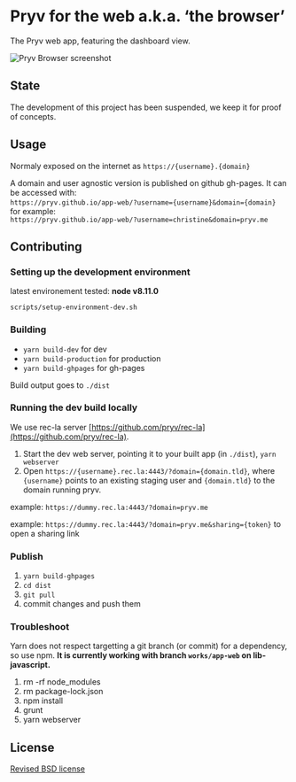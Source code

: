 # Pryv for the web a.k.a. ‘the browser’

The Pryv web app, featuring the dashboard view.

![Pryv Browser screenshot](resources/screenshot.png)

## State

The development of this project has been suspended, we keep it for proof of concepts.

## Usage

Normaly exposed on the internet as `https://{username}.{domain}` 

A domain and user agnostic version is published on github gh-pages. It can be accessed with:   
`https://pryv.github.io/app-web/?username={username}&domain={domain}`   
for example:   
`https://pryv.github.io/app-web/?username=christine&domain=pryv.me`


## Contributing

### Setting up the development environment

latest environement tested: **node v8.11.0** 

`scripts/setup-environment-dev.sh`


### Building

- `yarn build-dev` for dev
- `yarn build-production` for production
- `yarn build-ghpages` for gh-pages

Build output goes to `./dist`

### Running the dev build locally

We use rec-la server [https://github.com/pryv/rec-la](https://github.com/pryv/rec-la).

1. Start the dev web server, pointing it to your built app (in `./dist`), `yarn webserver`
2. Open `https://{username}.rec.la:4443/?domain={domain.tld}`, where `{username}` points to an existing staging user and `{domain.tld}` to the domain running pryv. 

example: `https://dummy.rec.la:4443/?domain=pryv.me`

example: `https://dummy.rec.la:4443/?domain=pryv.me&sharing={token}` to open a sharing link

### Publish

1. `yarn build-ghpages`
2. `cd dist`
3. `git pull`
4. commit changes and push them

### Troubleshoot

Yarn does not respect targetting a git branch (or commit) for a dependency, so use npm. **It is currently working with branch `works/app-web` on lib-javascript.**

1. rm -rf node_modules
2. rm package-lock.json
3. npm install
4. grunt
5. yarn webserver

## License

[Revised BSD license](https://github.com/pryv/documents/blob/master/license-bsd-revised.md)
